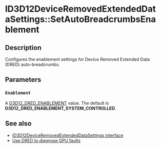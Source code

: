 # ID3D12DeviceRemovedExtendedDataSettings::SetAutoBreadcrumbsEnablement

## Description

Configures the enablement settings for Device Removed Extended Data (DRED) auto-breadcrumbs.

## Parameters

### `Enablement`

A [D3D12_DRED_ENABLEMENT](https://learn.microsoft.com/windows/win32/api/d3d12/ne-d3d12-d3d12_dred_enablement) value. The default is **D3D12_DRED_ENABLEMENT_SYSTEM_CONTROLLED**.

## See also

* [ID3D12DeviceRemovedExtendedDataSettings interface](https://learn.microsoft.com/windows/win32/api/d3d12/nn-d3d12-id3d12deviceremovedextendeddatasettings)
* [Use DRED to diagnose GPU faults](https://learn.microsoft.com/windows/desktop/direct3d12/use-dred)